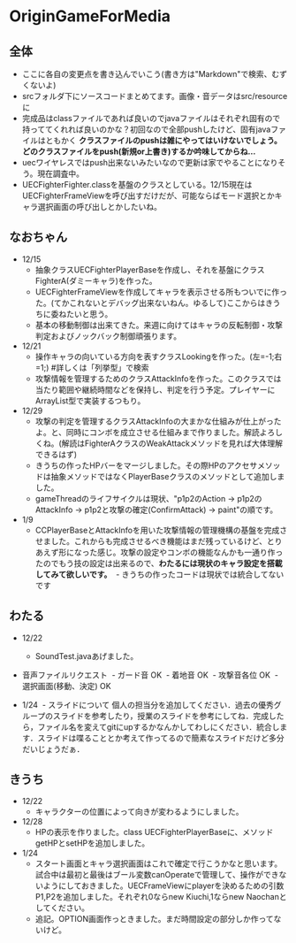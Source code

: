 # OriginGameForMedia

## 全体

* ここに各自の変更点を書き込んでいこう(書き方は"Markdown"で検索、むずくないよ)
* srcフォルダ下にソースコードまとめてます。画像・音データはsrc/resourceに
* 完成品はclassファイルであれば良いのでjavaファイルはそれぞれ固有ので持っててくれれば良いのかな？初回なので全部pushしたけど、固有javaファイルはともかく **クラスファイルのpushは雑にやってはいけないでしょう。どのクラスファイルをpush(新規or上書き)するか吟味してからね…**
* uecワイヤレスではpush出来ないみたいなので更新は家でやることになりそう。現在調査中。
* UECFighterFighter.classを基盤のクラスとしている。12/15現在はUECFighterFrameViewを呼び出すだけだが、可能ならばモード選択とかキャラ選択画面の呼び出しとかしたいね。

## なおちゃん

* 12/15
  - 抽象クラスUECFighterPlayerBaseを作成し、それを基盤にクラスFighterA(ダミーキャラ)を作った。 
  - UECFighterFrameViewを作成してキャラを表示させる所もついでに作った。(てかこれないとデバッグ出来ないねん。ゆるして)ここからはきうちに委ねたいと思う。
  - 基本の移動制御は出来てきた。来週に向けてはキャラの反転制御・攻撃判定およびノックバック制御頑張ります。
* 12/21
  - 操作キャラの向いている方向を表すクラスLookingを作った。(左=-1;右=1;) #詳しくは「列挙型」で検索
  - 攻撃情報を管理するためのクラスAttackInfoを作った。このクラスでは当たり範囲や継続時間などを保持し、判定を行う予定。プレイヤーにArrayList型で実装するつもり。
* 12/29
  - 攻撃の判定を管理するクラスAttackInfoの大まかな仕組みが仕上がったよ。と、同時にコンボを成立させる仕組みまで作りました。解読よろしくね。(解読はFighterAクラスのWeakAttackメソッドを見れば大体理解できるはず)
  - きうちの作ったHPバーをマージしました。その際HPのアクセサメソッドは抽象メソッドではなくPlayerBaseクラスのメソッドとして追加しました。
  - gameThreadのライフサイクルは現状、"p1p2のAction → p1p2のAttackInfo → p1p2と攻撃の確定(ConfirmAttack) → paint"の順です。
* 1/9
  - CCPlayerBaseとAttackInfoを用いた攻撃情報の管理機構の基盤を完成させました。これからも完成させるべき機能はまだ残っているけど、とりあえず形になった感じ。攻撃の設定やコンボの機能なんかも一通り作ったのでもう技の設定は出来るので、**わたるには現状のキャラ設定を搭載してみて欲しいです。**
  - きうちの作ったコードは現状では統合してないです

## わたる

* 12/22
  - SoundTest.javaあげました。
  
* 音声ファイルリクエスト
  - ガード音 OK
  - 着地音 OK
  - 攻撃音各位 OK
  - 選択画面(移動、決定) OK
  
* 1/24
  - スライドについて 個人の担当分を追加してください．過去の優秀グループのスライドを参考したり，授業のスライドを参考にしてね．完成したら，ファイル名を変えてgitにupするかなんかしてわしにください．統合します．スライドは喋ることとか考えて作ってるので簡素なスライドだけど多分だいじょうだぁ．

## きうち

* 12/22
  - キャラクターの位置によって向きが変わるようにしました。
* 12/28
  - HPの表示を作りました。class UECFighterPlayerBaseに、メソッドgetHPとsetHPを追加しました。
* 1/24
  - スタート画面とキャラ選択画面はこれで確定で行こうかなと思います。試合中は最初と最後はブール変数canOperateで管理して、操作ができないようにしておきました。UECFrameViewにplayerを決めるための引数P1,P2を追加しました。それぞれ0ならnew Kiuchi,1ならnew Naochanとしてください。
  - 追記。OPTION画面作っときました。まだ時間設定の部分しか作ってないけど。
